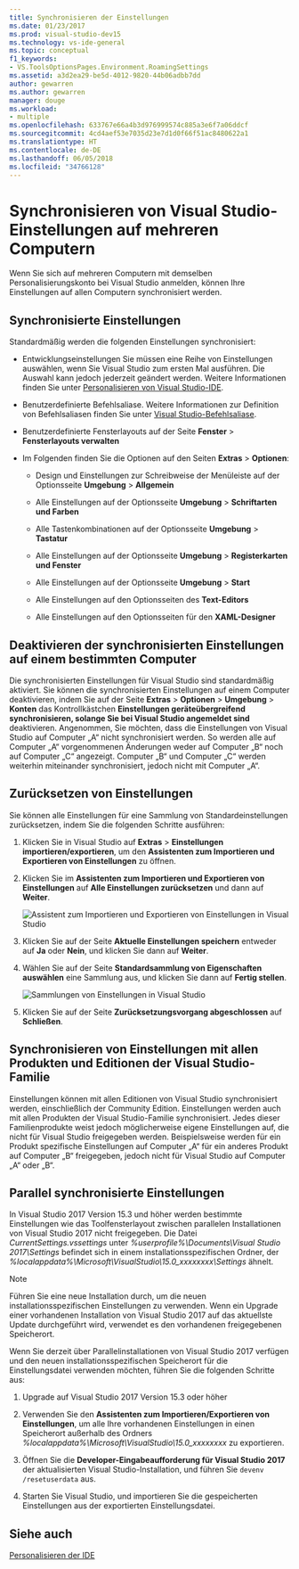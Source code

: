 ```yaml
---
title: Synchronisieren der Einstellungen
ms.date: 01/23/2017
ms.prod: visual-studio-dev15
ms.technology: vs-ide-general
ms.topic: conceptual
f1_keywords:
- VS.ToolsOptionsPages.Environment.RoamingSettings
ms.assetid: a3d2ea29-be5d-4012-9820-44b06adbb7dd
author: gewarren
ms.author: gewarren
manager: douge
ms.workload:
- multiple
ms.openlocfilehash: 633767e66a4b3d976999574c885a3e6f7a06ddcf
ms.sourcegitcommit: 4cd4aef53e7035d23e7d1d0f66f51ac8480622a1
ms.translationtype: HT
ms.contentlocale: de-DE
ms.lasthandoff: 06/05/2018
ms.locfileid: "34766128"
---
```

# <a name="synchronize-visual-studio-settings-across-multiple-computers"></a>Synchronisieren von Visual Studio-Einstellungen auf mehreren Computern

Wenn Sie sich auf mehreren Computern mit demselben Personalisierungskonto bei Visual Studio anmelden, können Ihre Einstellungen auf allen Computern synchronisiert werden.

## <a name="synchronized-settings"></a>Synchronisierte Einstellungen

Standardmäßig werden die folgenden Einstellungen synchronisiert:

- Entwicklungseinstellungen Sie müssen eine Reihe von Einstellungen auswählen, wenn Sie Visual Studio zum ersten Mal ausführen. Die Auswahl kann jedoch jederzeit geändert werden. Weitere Informationen finden Sie unter [Personalisieren von Visual Studio-IDE](../ide/personalizing-the-visual-studio-ide.md).

- Benutzerdefinierte Befehlsaliase. Weitere Informationen zur Definition von Befehlsaliasen finden Sie unter [Visual Studio-Befehlsaliase](../ide/reference/visual-studio-command-aliases.md).

- Benutzerdefinierte Fensterlayouts auf der Seite **Fenster** > **Fensterlayouts verwalten**

- Im Folgenden finden Sie die Optionen auf den Seiten **Extras** > **Optionen**:

   - Design und Einstellungen zur Schreibweise der Menüleiste auf der Optionsseite **Umgebung** > **Allgemein**

   - Alle Einstellungen auf der Optionsseite **Umgebung** > **Schriftarten und Farben**

   - Alle Tastenkombinationen auf der Optionsseite **Umgebung** > **Tastatur**

   - Alle Einstellungen auf der Optionsseite **Umgebung** > **Registerkarten und Fenster**

   - Alle Einstellungen auf der Optionsseite **Umgebung** > **Start**

   - Alle Einstellungen auf den Optionsseiten des **Text-Editors**

   - Alle Einstellungen auf den Optionsseiten für den **XAML-Designer**

## <a name="turn-off-synchronized-settings-on-a-particular-computer"></a>Deaktivieren der synchronisierten Einstellungen auf einem bestimmten Computer

Die synchronisierten Einstellungen für Visual Studio sind standardmäßig aktiviert. Sie können die synchronisierten Einstellungen auf einem Computer deaktivieren, indem Sie auf der Seite **Extras** > **Optionen** > **Umgebung** > **Konten** das Kontrollkästchen **Einstellungen geräteübergreifend synchronisieren, solange Sie bei Visual Studio angemeldet sind** deaktivieren. Angenommen, Sie möchten, dass die Einstellungen von Visual Studio auf Computer „A“ nicht synchronisiert werden. So werden alle auf Computer „A“ vorgenommenen Änderungen weder auf Computer „B“ noch auf Computer „C“ angezeigt. Computer „B“ und Computer „C“ werden weiterhin miteinander synchronisiert, jedoch nicht mit Computer „A“.

## <a name="reset-settings"></a>Zurücksetzen von Einstellungen

Sie können alle Einstellungen für eine Sammlung von Standardeinstellungen zurücksetzen, indem Sie die folgenden Schritte ausführen:

1. Klicken Sie in Visual Studio auf **Extras** > **Einstellungen importieren/exportieren**, um den **Assistenten zum Importieren und Exportieren von Einstellungen** zu öffnen.

1. Klicken Sie im **Assistenten zum Importieren und Exportieren von Einstellungen** auf **Alle Einstellungen zurücksetzen** und dann auf **Weiter**.

   ![Assistent zum Importieren und Exportieren von Einstellungen in Visual Studio](media/reset-all-settings.png)

1. Klicken Sie auf der Seite **Aktuelle Einstellungen speichern** entweder auf **Ja** oder **Nein**, und klicken Sie dann auf **Weiter**.

1. Wählen Sie auf der Seite **Standardsammlung von Eigenschaften auswählen** eine Sammlung aus, und klicken Sie dann auf **Fertig stellen**.

   ![Sammlungen von Einstellungen in Visual Studio](media/settings-collections.png)

1. Klicken Sie auf der Seite **Zurücksetzungsvorgang abgeschlossen** auf **Schließen**.

## <a name="synchronize-settings-across-visual-studio-family-products-and-editions"></a>Synchronisieren von Einstellungen mit allen Produkten und Editionen der Visual Studio-Familie

Einstellungen können mit allen Editionen von Visual Studio synchronisiert werden, einschließlich der Community Edition. Einstellungen werden auch mit allen Produkten der Visual Studio-Familie synchronisiert. Jedes dieser Familienprodukte weist jedoch möglicherweise eigene Einstellungen auf, die nicht für Visual Studio freigegeben werden. Beispielsweise werden für ein Produkt spezifische Einstellungen auf Computer „A“ für ein anderes Produkt auf Computer „B“ freigegeben, jedoch nicht für Visual Studio auf Computer „A“ oder „B“.

## <a name="side-by-side-synchronized-settings"></a>Parallel synchronisierte Einstellungen

In Visual Studio 2017 Version 15.3 und höher werden bestimmte Einstellungen wie das Toolfensterlayout zwischen parallelen Installationen von Visual Studio 2017 nicht freigegeben. Die Datei *CurrentSettings.vssettings* unter *%userprofile%\Documents\Visual Studio 2017\Settings* befindet sich in einem installationsspezifischen Ordner, der *%localappdata%\Microsoft\VisualStudio\15.0_xxxxxxxx\Settings* ähnelt.

> [!NOTE]
> Führen Sie eine neue Installation durch, um die neuen installationsspezifischen Einstellungen zu verwenden. Wenn ein Upgrade einer vorhandenen Installation von Visual Studio 2017 auf das aktuellste Update durchgeführt wird, verwendet es den vorhandenen freigegebenen Speicherort.

Wenn Sie derzeit über Parallelinstallationen von Visual Studio 2017 verfügen und den neuen installationsspezifischen Speicherort für die Einstellungsdatei verwenden möchten, führen Sie die folgenden Schritte aus:

1. Upgrade auf Visual Studio 2017 Version 15.3 oder höher

1. Verwenden Sie den **Assistenten zum Importieren/Exportieren von Einstellungen**, um alle Ihre vorhandenen Einstellungen in einen Speicherort außerhalb des Ordners *%localappdata%\Microsoft\VisualStudio\15.0_xxxxxxxx* zu exportieren.

1. Öffnen Sie die **Developer-Eingabeaufforderung für Visual Studio 2017** der aktualisierten Visual Studio-Installation, und führen Sie `devenv /resetuserdata` aus.

1. Starten Sie Visual Studio, und importieren Sie die gespeicherten Einstellungen aus der exportierten Einstellungsdatei.

## <a name="see-also"></a>Siehe auch

[Personalisieren der IDE](../ide/personalizing-the-visual-studio-ide.md)
